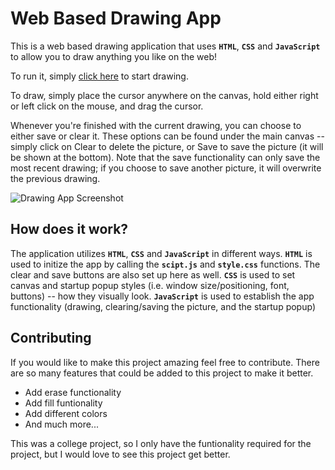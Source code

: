 # Web Based Drawing App

This is a web based drawing application that uses **`HTML`**, **`CSS`** and **`JavaScript`** to allow you to draw anything you like on the web!

To run it, simply [click here](https://sudipt1999.github.io/drawing-app/) to start drawing. 

To draw, simply place the cursor anywhere on the canvas, hold either right or left click on the mouse, and drag the cursor. 

Whenever you're finished with the current drawing, you can choose to either save or clear it. These options can be found under the main canvas -- simply click on Clear to delete the picture, or Save to save the picture (it will be shown at the bottom). Note that the save functionality can only save the most recent drawing; if you choose to save another picture, it will overwrite the previous drawing. 

![Drawing App Screenshot](drawing-app-screenshot.png)

## How does it work?
The application utilizes **`HTML`**, **`CSS`** and **`JavaScript`** in different ways.
**`HTML`** is used to initize the app by calling the **`scipt.js`** and **`style.css`** functions. The clear and save buttons are also set up here as well. 
**`CSS`** is used to set canvas and startup popup styles (i.e. window size/positioning, font, buttons) -- how they visually look. 
**`JavaScript`** is used to establish the app functionality (drawing, clearing/saving the picture, and the startup popup)

## Contributing

If you would like to make this project amazing feel free to contribute. There are so many features that could be added to this project to make it better.

* Add erase functionality
* Add fill funtionality
* Add different colors
* And much more...

This was a college project, so I only have the funtionality required for the project, but I would love to see this project get better.
